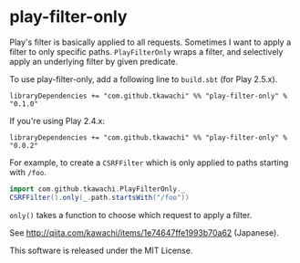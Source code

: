 # play-filter-only

Play's filter is basically applied to all requests. Sometimes I want to apply a
filter to only specific paths. `PlayFilterOnly` wraps a filter, and selectively apply
an underlying filter by given predicate.

To use play-filter-only, add a following line to `build.sbt` (for Play 2.5.x).

    libraryDependencies += "com.github.tkawachi" %% "play-filter-only" % "0.1.0"

If you're using Play 2.4.x:

    libraryDependencies += "com.github.tkawachi" %% "play-filter-only" % "0.0.2"

For example, to create a `CSRFFilter` which is only applied to paths starting with
`/foo`.

```scala
import com.github.tkawachi.PlayFilterOnly._
CSRFFilter().only(_.path.startsWith("/foo"))
```

`only()` takes a function to choose which request to apply a filter.

See http://qiita.com/kawachi/items/1e74647ffe1993b70a62 (Japanese).

This software is released under the MIT License.
